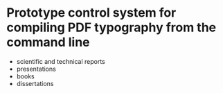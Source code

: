 # Prototype control system for compiling PDF typography from the command line

- scientific and technical reports
- presentations
- books
- dissertations